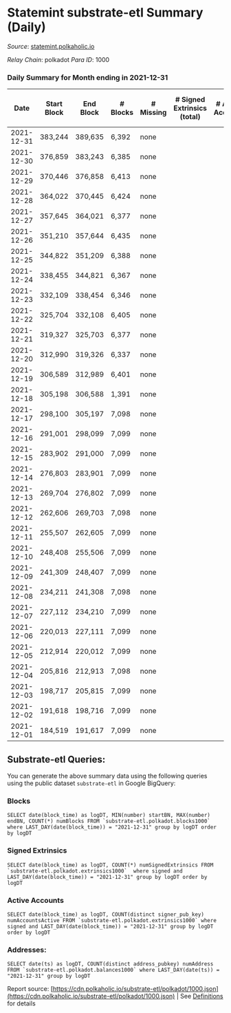 # Statemint substrate-etl Summary (Daily)

_Source_: [statemint.polkaholic.io](https://statemint.polkaholic.io)

*Relay Chain*: polkadot
*Para ID*: 1000



### Daily Summary for Month ending in 2021-12-31


| Date | Start Block | End Block | # Blocks | # Missing | # Signed Extrinsics (total) | # Active Accounts | # Addresses with Balances | # Events | # Transfers | # XCM Transfers In | # XCM Transfers Out |
| ---- | ----------- | --------- | -------- | --------- | --------------------------- | ----------------- | ------------------------- | -------- | ----------- | ------------------ | ------------------- |
| 2021-12-31 | 383,244 | 389,635 | 6,392 | none  |  |  |  | 12,788 |   |   |   |
| 2021-12-30 | 376,859 | 383,243 | 6,385 | none  |  |  |  | 12,773 |   |   |   |
| 2021-12-29 | 370,446 | 376,858 | 6,413 | none  |  |  |  | 12,830 |   |   |   |
| 2021-12-28 | 364,022 | 370,445 | 6,424 | none  |  |  |  | 12,851 |   |   |   |
| 2021-12-27 | 357,645 | 364,021 | 6,377 | none  |  |  |  | 12,758 |   |   |   |
| 2021-12-26 | 351,210 | 357,644 | 6,435 | none  |  |  |  | 12,873 |   |   |   |
| 2021-12-25 | 344,822 | 351,209 | 6,388 | none  |  |  |  | 12,780 |   |   |   |
| 2021-12-24 | 338,455 | 344,821 | 6,367 | none  |  |  |  | 12,737 |   |   |   |
| 2021-12-23 | 332,109 | 338,454 | 6,346 | none  |  |  |  | 12,696 |   |   |   |
| 2021-12-22 | 325,704 | 332,108 | 6,405 | none  |  |  |  | 12,814 |   |   |   |
| 2021-12-21 | 319,327 | 325,703 | 6,377 | none  |  |  |  | 12,757 |   |   |   |
| 2021-12-20 | 312,990 | 319,326 | 6,337 | none  |  |  |  | 12,678 |   |   |   |
| 2021-12-19 | 306,589 | 312,989 | 6,401 | none  |  |  |  | 12,808 |   |   |   |
| 2021-12-18 | 305,198 | 306,588 | 1,391 | none  |  |  |  | 2,778 |   |   |   |
| 2021-12-17 | 298,100 | 305,197 | 7,098 | none  |  |  |  | 7,110 |   |   |   |
| 2021-12-16 | 291,001 | 298,099 | 7,099 | none  |  |  |  | 7,099 |   |   |   |
| 2021-12-15 | 283,902 | 291,000 | 7,099 | none  |  |  |  | 7,099 |   |   |   |
| 2021-12-14 | 276,803 | 283,901 | 7,099 | none  |  |  |  | 7,099 |   |   |   |
| 2021-12-13 | 269,704 | 276,802 | 7,099 | none  |  |  |  | 7,099 |   |   |   |
| 2021-12-12 | 262,606 | 269,703 | 7,098 | none  |  |  |  | 7,098 |   |   |   |
| 2021-12-11 | 255,507 | 262,605 | 7,099 | none  |  |  |  | 7,099 |   |   |   |
| 2021-12-10 | 248,408 | 255,506 | 7,099 | none  |  |  |  | 7,099 |   |   |   |
| 2021-12-09 | 241,309 | 248,407 | 7,099 | none  |  |  |  | 7,099 |   |   |   |
| 2021-12-08 | 234,211 | 241,308 | 7,098 | none  |  |  |  | 7,098 |   |   |   |
| 2021-12-07 | 227,112 | 234,210 | 7,099 | none  |  |  |  | 7,099 |   |   |   |
| 2021-12-06 | 220,013 | 227,111 | 7,099 | none  |  |  |  | 7,099 |   |   |   |
| 2021-12-05 | 212,914 | 220,012 | 7,099 | none  |  |  |  | 7,099 |   |   |   |
| 2021-12-04 | 205,816 | 212,913 | 7,098 | none  |  |  |  | 7,098 |   |   |   |
| 2021-12-03 | 198,717 | 205,815 | 7,099 | none  |  |  |  | 7,099 |   |   |   |
| 2021-12-02 | 191,618 | 198,716 | 7,099 | none  |  |  |  | 7,099 |   |   |   |
| 2021-12-01 | 184,519 | 191,617 | 7,099 | none  |  |  |  | 7,099 |   |   |   |

## Substrate-etl Queries:
You can generate the above summary data using the following queries using the public dataset `substrate-etl` in Google BigQuery:


### Blocks
```
SELECT date(block_time) as logDT, MIN(number) startBN, MAX(number) endBN, COUNT(*) numBlocks FROM `substrate-etl.polkadot.blocks1000`  where LAST_DAY(date(block_time)) = "2021-12-31" group by logDT order by logDT
```


### Signed Extrinsics
```
SELECT date(block_time) as logDT, COUNT(*) numSignedExtrinsics FROM `substrate-etl.polkadot.extrinsics1000`  where signed and LAST_DAY(date(block_time)) = "2021-12-31" group by logDT order by logDT
```


### Active Accounts
```
SELECT date(block_time) as logDT, COUNT(distinct signer_pub_key) numAccountsActive FROM `substrate-etl.polkadot.extrinsics1000` where signed and LAST_DAY(date(block_time)) = "2021-12-31" group by logDT order by logDT
```


### Addresses:
```
SELECT date(ts) as logDT, COUNT(distinct address_pubkey) numAddress FROM `substrate-etl.polkadot.balances1000` where LAST_DAY(date(ts)) = "2021-12-31" group by logDT
```



Report source: [https://cdn.polkaholic.io/substrate-etl/polkadot/1000.json](https://cdn.polkaholic.io/substrate-etl/polkadot/1000.json) | See [Definitions](/DEFINITIONS.md) for details

